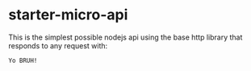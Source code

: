 # starter-micro-api

This is the simplest possible nodejs api using the base http library that responds to any request with: 
```
Yo BRUH!
```
